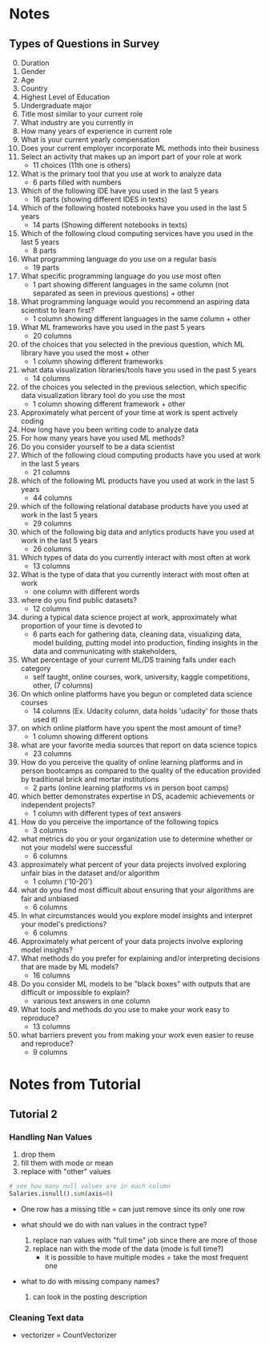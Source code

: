 # Notes
## Types of Questions in Survey
0. Duration
1. Gender
2. Age
3. Country
4. Highest Level of Education
5. Undergraduate major
6. Title most similar to your current role
7. What industry are you currently in
8. How many years of experience in current role
9. What is your current yearly compensation
10. Does your current employer incorporate ML methods into their business
11. Select an activity that makes up an import part of your role at work
    - 11 choices (11th one is others)
12. What is the primary tool that you use at work to analyze data
    -  6 parts filled with numbers
13. Which of the following IDE have you used in the last 5 years
    - 16 parts (showing different IDES in texts)
14. Which of the following hosted notebooks have you used in the last 5 years
    - 14 parts (Showing different notebooks in texts)
15. Which of the following cloud computing services have you used in the last 5 years
    - 8 parts
16. What programming language do you use on a regular basis
    - 19 parts
17. What specific programming language do you use most often
    - 1 part showing different languages in the same column (not separated as seen in previous questions) + other
18. What programming language would you recommend an aspiring data scientist to learn first?
    - 1 column showing different languages in the same column + other
19. What ML frameworks have you used in the past 5 years
    - 20 columns
20. of the choices that you selected in the previous question, which ML library have you used the most + other
    - 1 column showing different frameworks 
21. what data visualization libraries/tools have you used in the past 5 years
    - 14 columns
22. of the choices you selected in the previous selection, which specific data visualization library tool do you use the most
    - 1 column showing different framework + other
23. Approximately what percent of your time at work is spent actively coding
24. How long have you been writing code to analyze data
25. For how many years have you used ML methods?
26. Do you consider yourself to be a data scientist
27. Which of the following cloud computing products have you used at work in the last 5 years
    - 21 columns
28. which of the following ML products have you used at work in the last 5 years
    - 44 columns
29. which of the following relational database products have you used at work in the last 5 years
    - 29 columns
30. which of the following big data and anlytics products have you used at work in the last  5 years
    - 26 columns
31. Which types of data do you currently interact with most often at work
    - 13 columns
32. What is the type of data that you currently interact with most often at work
    - one column with different words
33. where do you find public datasets?
    - 12 columns
34. during a typical data science project at work, approximately what proportion of your time is devoted to 
    - 6 parts each for gathering data, cleaning data, visualizing data, model building, putting model into production, finding insights in the data and communicating with stakeholders, 
35. What percentage of your current ML/DS training falls under each category
    - self taught, online courses, work, university, kaggle competitions, other, (7 columns)
36. On which online platforms have you begun or completed data science courses
    - 14 columns (Ex. Udacity column, data holds 'udacity' for those thats used it)
37. on which online platform have you spent the most amount of time?
    - 1 column showing different options
38. what are your favorite media sources that report on data science topics
    - 23 columns
39. How do you perceive the quality of online learning platforms and in person bootcamps as compared to the quality of the education provided by traditional brick and mortar institutions
    - 2 parts (online learning platforms vs in person boot camps)
40. which better demonstrates expertise in DS, academic achievements or independent projects?
    - 1 column with different types of text answers
41. How do you perceive the importance of the following topics
    - 3 columns
42. what metrics do you or your organization use to determine whether or not your modelsl were successful
    - 6 columns
43. approximately what percent of your data projects involved exploring unfair bias in the dataset and/or algorithm
    - 1 column ('10-20')
44. what do you find most difficult about ensuring that your algorithms are fair and unbiased
    - 6 columns
45. In what circumstances would you explore model insights and interpret your model's predictions?
    - 6 columns
46. Approximately what percent of your data projects involve exploring model insights?
47. What methods do you prefer for explaining and/or interpreting decisions that are made by ML models?
    - 16 columns
48. Do you consider ML models to be "black boxes" with outputs that are difficult or impossible to explain?
    - various text answers in one column
49. What tools and methods do you use to make your work easy to reproduce?
    - 13 columns
50. what barriers prevent you from making your work even easier to reuse and reproduce?
    - 9 columns


# Notes from Tutorial

## Tutorial 2

### Handling Nan Values
1. drop them
2. fill them with mode or mean
3. replace with "other" values

``` python
# see how many null values are in each column
Salaries.isnull().sum(axis=0)
```

- One row has a missing title = can just remove since its only one row

- what should we do with nan values in the contract type?
    1. replace nan values with "full time" job since there are more of those
    2. replace nan with the mode of the data (mode is full time?)
        - it is possible to have multiple modes = take the most frequent one

- what to do with missing company names?
    1. can look in the posting description

### Cleaning Text data
- vectorizer = CountVectorizer